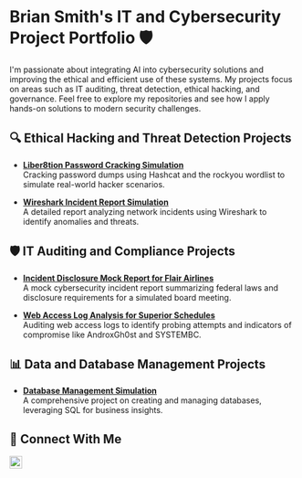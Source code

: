 # Brian Smith's IT and Cybersecurity Project Portfolio 🛡️

I'm passionate about integrating AI into cybersecurity solutions and improving the ethical and efficient use of these systems. My projects focus on areas such as IT auditing, threat detection, ethical hacking, and governance. Feel free to explore my repositories and see how I apply hands-on solutions to modern security challenges.

## 🔍 Ethical Hacking and Threat Detection Projects

- **[Liber8tion Password Cracking Simulation](https://github.com/smitthbrian/liber8tion-simulation)**  
  Cracking password dumps using Hashcat and the rockyou wordlist to simulate real-world hacker scenarios.

- **[Wireshark Incident Report Simulation](https://github.com/smitthbrian/wireshark-incident-report)**  
  A detailed report analyzing network incidents using Wireshark to identify anomalies and threats.

## 🛡️ IT Auditing and Compliance Projects

- **[Incident Disclosure Mock Report for Flair Airlines](https://github.com/smitthbrian/incident-disclosure-report)**  
  A mock cybersecurity incident report summarizing federal laws and disclosure requirements for a simulated board meeting.

- **[Web Access Log Analysis for Superior Schedules](https://github.com/smitthbrian/web-access-log-analysis)**  
  Auditing web access logs to identify probing attempts and indicators of compromise like AndroxGh0st and SYSTEMBC.

## 📊 Data and Database Management Projects

- **[Database Management Simulation](https://github.com/smitthbrian/database-management-project)**  
  A comprehensive project on creating and managing databases, leveraging SQL for business insights.

## 🌱 Connect With Me

[<img align="left" alt="Brian Smith | LinkedIn" width="22px" src="https://cdn.jsdelivr.net/npm/simple-icons@v3/icons/linkedin.svg" />][linkedin]

[linkedin]: https://www.linkedin.com/in/briansmith2025/
